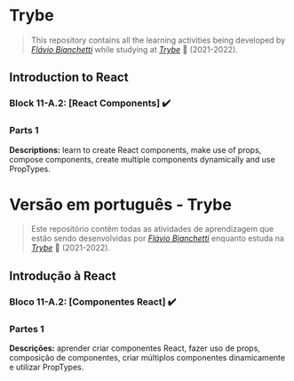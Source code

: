 # Trybe

> This repository contains all the learning activities being developed by _[Flávio Bianchetti](https://www.linkedin.com/in/flaviobianchetti/)_ while studying at _[Trybe](https://www.betrybe.com/)_ :rocket: (2021-2022).

## Introduction to React


### Block 11-A.2: [React Components] :heavy_check_mark:

### Parts 1

**Descriptions:** learn to create React components, make use of props, compose components, create multiple components dynamically and use PropTypes.

# Versão em português - Trybe

> Este repositório contêm todas as atividades de aprendizagem que estão sendo desenvolvidas por  _[Flávio Bianchetti](https://www.linkedin.com/in/flaviobianchetti/)_ enquanto estuda na _[Trybe](https://www.betrybe.com/)_ :rocket: (2021-2022).

## Introdução à React


### Bloco 11-A.2: [Componentes React] :heavy_check_mark:

### Partes 1

**Descrições:** aprender criar componentes React, fazer uso de props, composição de componentes, criar múltiplos componentes dinamicamente e utilizar PropTypes.
